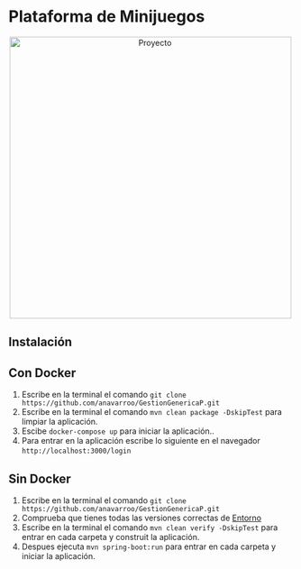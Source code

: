 # Plataforma de Minijuegos

<div align="center">
  <img src="https://github.com/aleramiirez/MiniJuegos/assets/121113496/65feed69-1219-454c-bc27-61f1af682380" alt="Proyecto" width="500"/>
</div>

## Instalación

## Con Docker

1. Escribe en la terminal el comando `git clone https://github.com/anavarroo/GestionGenericaP.git`
2. Escribe en la terminal el comando `mvn clean package -DskipTest` para limpiar la aplicación.
3. Escibe `docker-compose up` para iniciar la aplicación..
4. Para entrar en la aplicación escribe lo siguiente en el navegador `http://localhost:3000/login`

## Sin Docker

1. Escribe en la terminal el comando `git clone https://github.com/anavarroo/GestionGenericaP.git`
2. Comprueba que tienes todas las versiones correctas de [Entorno](https://github.com/anavarroo/GestionGenericaP/wiki/Punto-de-vista-Tecnico#--requisitos-del-sistema)
3. Escribe en la terminal el comando `mvn clean verify -DskipTest` para entrar en cada carpeta y construit la aplicación.
4. Despues ejecuta `mvn spring-boot:run` para entrar en cada carpeta y iniciar la aplicación.
